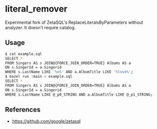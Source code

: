 # literal_remover

Experimental fork of ZetaSQL's ReplaceLiteralsByParameters without analyzer. It doesn't require catalog.

## Usage

```sh
$ cat example.sql
SELECT *
FROM Singers AS s JOIN@{FORCE_JOIN_ORDER=TRUE} Albums AS a
ON s.SingerId = a.Singerid
WHERE s.LastName LIKE '%x%' AND a.AlbumTitle LIKE '%love%';
$ bazel run :main < example.sql
SELECT *
FROM Singers AS s JOIN@{FORCE_JOIN_ORDER=TRUE} Albums AS a
ON s.SingerId = a.Singerid
WHERE s.LastName LIKE @_p0_STRING AND a.AlbumTitle LIKE @_p1_STRING;
```

## References

- https://github.com/google/zetasql
